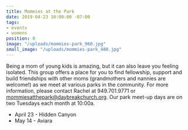 ```yaml
---
title: Mommies at the Park
date: 2019-04-23 10:00:00 -07:00
tags:
- events
- womens
position: 8
image: "/uploads/mommies-park_960.jpg"
small_image: "/uploads/mommies-park_480.jpg"
---
```


Being a mom of young kids is amazing, but it can also leave you feeling isolated. This group offers a place for you to find fellowship, support and build friendships with other moms (grandmothers and nannies are welcome!) as we meet at various parks in the community. For more information, please contact Rachel at 949.701.9771 or <mommiesatthepark@daybreakchurch.org>.  Our park meet-up days are on two Tuesdays each month at 10:00a.

* April 23 - Hidden Canyon
* May 14 - Aviara

